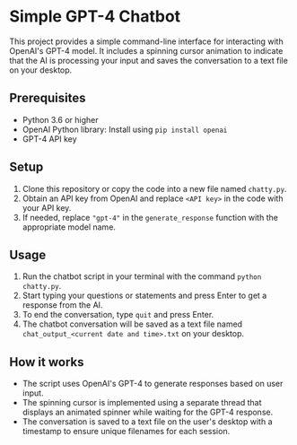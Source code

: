# Simple GPT-4 Chatbot

This project provides a simple command-line interface for interacting with OpenAI's GPT-4 model. It includes a spinning cursor animation to indicate that the AI is processing your input and saves the conversation to a text file on your desktop.

## Prerequisites

- Python 3.6 or higher
- OpenAI Python library: Install using `pip install openai`
- GPT-4 API key

## Setup

1. Clone this repository or copy the code into a new file named `chatty.py`.
2. Obtain an API key from OpenAI and replace `<API key>` in the code with your API key.
3. If needed, replace `"gpt-4"` in the `generate_response` function with the appropriate model name.

## Usage

1. Run the chatbot script in your terminal with the command `python chatty.py`.
2. Start typing your questions or statements and press Enter to get a response from the AI.
3. To end the conversation, type `quit` and press Enter.
4. The chatbot conversation will be saved as a text file named `chat_output_<current date and time>.txt` on your desktop.

## How it works

- The script uses OpenAI's GPT-4 to generate responses based on user input.
- The spinning cursor is implemented using a separate thread that displays an animated spinner while waiting for the GPT-4 response.
- The conversation is saved to a text file on the user's desktop with a timestamp to ensure unique filenames for each session.
